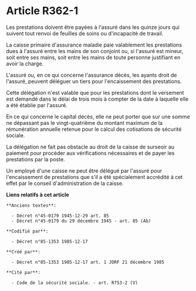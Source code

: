 # Article R362-1

Les prestations doivent être payées à l'assuré dans les quinze jours qui suivent tout renvoi de feuilles de soins ou
d'incapacité de travail.

La caisse primaire d'assurance maladie paie valablement les prestations dues à l'assuré entre les mains de son conjoint ou,
si l'assuré est mineur, soit entre ses mains, soit entre les mains de toute personne justifiant en avoir la charge.

L'assuré ou, en ce qui concerne l'assurance décès, les ayants droit de l'assuré, peuvent déléguer un tiers pour
l'encaissement des prestations.

Cette délégation n'est valable que pour les prestations dont le versement est demandé dans le délai de trois mois à compter
de la date à laquelle elle a été établie par l'assuré.

En ce qui concerne le capital décès, elle ne peut porter que sur une somme ne dépassant pas le vingt-quatrième du montant
maximum de la rémunération annuelle retenue pour le calcul des cotisations de sécurité sociale.

La délégation ne fait pas obstacle au droit de la caisse de surseoir au paiement pour procéder aux vérifications nécessaires
et de payer les prestations par la poste.

Un employé d'une caisse ne peut être délégué par l'assuré pour l'encaissement de prestations que s'il a été spécialement
accrédité à cet effet par le conseil d'administration de la caisse.

**Liens relatifs à cet article**

	**Anciens textes**:

	  - Décret n°45-0179 1945-12-29 art. 85
	  - Décret n°45-0179 du 29 décembre 1945 - art. 85 (Ab)

	**Codifié par**:

	  - Décret n°85-1353 1985-12-17

	**Créé par**:

	  - Décret n°85-1353 1985-12-17 art. 1 JORF 21 décembre 1985

	**Cité par**:

	  - Code de la sécurité sociale. - art. R753-2 (V)
